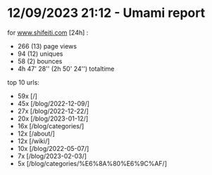 # 12/09/2023 21:12 - Umami report
for www.shifeiti.com [24h] :

 - 266 (13) page views
 - 94 (12) uniques
 - 58 (2) bounces
 - 4h 47' 28'' (2h 50' 24'') totaltime


top 10 urls:
 - 59x [/]
 - 45x [/blog/2022-12-09/]
 - 27x [/blog/2022-12-22/]
 - 20x [/blog/2023-01-12/]
 - 16x [/blog/categories/]
 - 12x [/about/]
 - 12x [/wiki/]
 - 10x [/blog/2022-05-07/]
 - 7x [/blog/2023-02-03/]
 - 5x [/blog/categories/%E6%8A%80%E6%9C%AF/]


